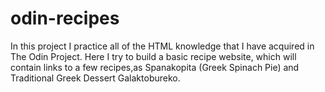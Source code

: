 # odin-recipes
In this project I practice all of the HTML knowledge that I have acquired in The Odin Project. 
Here I try to build a basic recipe website, which will contain links to a few recipes,as Spanakopita (Greek Spinach Pie) and Traditional Greek Dessert Galaktobureko.

